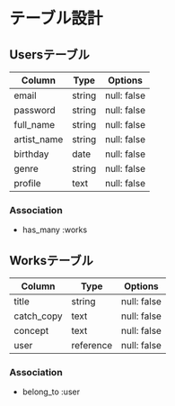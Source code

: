 # テーブル設計

## Usersテーブル

| Column          | Type   | Options     |
| --------------- | ------ | ----------- |
| email           | string | null: false |
| password        | string | null: false |
| full_name       | string | null: false |
| artist_name     | string | null: false |
| birthday        | date   | null: false |
| genre           | string | null: false |
| profile         | text   | null: false |

### Association
- has_many :works

## Worksテーブル

| Column       | Type          | Options     |
| ------------ | ------------- | ----------- |
| title        | string        | null: false |
| catch_copy   | text          | null: false |
| concept      | text          | null: false |
| user         | reference     | null: false |

### Association
- belong_to :user